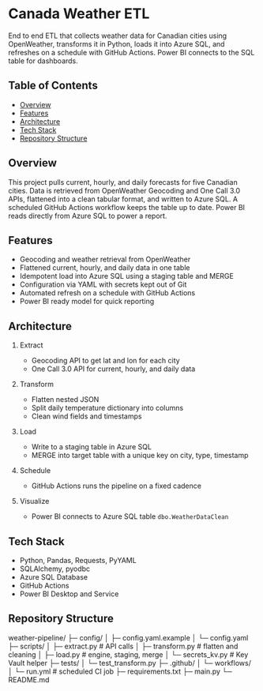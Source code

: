 # Canada Weather ETL

End to end ETL that collects weather data for Canadian cities using OpenWeather, transforms it in Python, loads it into Azure SQL, and refreshes on a schedule with GitHub Actions. Power BI connects to the SQL table for dashboards.

## Table of Contents

- [Overview](#overview)
- [Features](#features)
- [Architecture](#architecture)
- [Tech Stack](#tech-stack)
- [Repository Structure](#repository-structure)

## Overview

This project pulls current, hourly, and daily forecasts for five Canadian cities. Data is retrieved from OpenWeather Geocoding and One Call 3.0 APIs, flattened into a clean tabular format, and written to Azure SQL. A scheduled GitHub Actions workflow keeps the table up to date. Power BI reads directly from Azure SQL to power a report.

## Features

- Geocoding and weather retrieval from OpenWeather
- Flattened current, hourly, and daily data in one table
- Idempotent load into Azure SQL using a staging table and MERGE
- Configuration via YAML with secrets kept out of Git
- Automated refresh on a schedule with GitHub Actions
- Power BI ready model for quick reporting

## Architecture

1. Extract  
   - Geocoding API to get lat and lon for each city  
   - One Call 3.0 API for current, hourly, and daily data  

2. Transform  
   - Flatten nested JSON  
   - Split daily temperature dictionary into columns  
   - Clean wind fields and timestamps  

3. Load  
   - Write to a staging table in Azure SQL  
   - MERGE into target table with a unique key on city, type, timestamp  

4. Schedule  
   - GitHub Actions runs the pipeline on a fixed cadence

5. Visualize  
   - Power BI connects to Azure SQL table `dbo.WeatherDataClean`

## Tech Stack

- Python, Pandas, Requests, PyYAML
- SQLAlchemy, pyodbc
- Azure SQL Database
- GitHub Actions
- Power BI Desktop and Service

## Repository Structure

weather-pipeline/
├─ config/
│ ├─ config.yaml.example 
│ └─ config.yaml 
├─ scripts/
│ ├─ extract.py # API calls
│ ├─ transform.py # flatten and cleaning
│ ├─ load.py # engine, staging, merge
│ └─ secrets_kv.py # Key Vault helper
├─ tests/
│ └─ test_transform.py
├─ .github/
│ └─ workflows/
│ └─ run.yml # scheduled CI job
├─ requirements.txt
├─ main.py
└─ README.md
